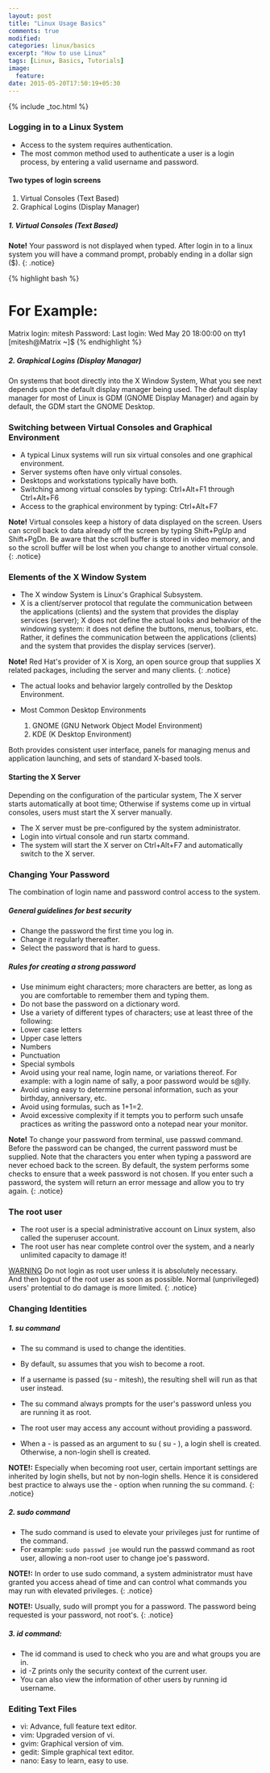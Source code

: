 ```yaml
---
layout: post
title: "Linux Usage Basics"
comments: true
modified:
categories: linux/basics
excerpt: "How to use Linux"
tags: [Linux, Basics, Tutorials]
image:
  feature:
date: 2015-05-20T17:50:19+05:30
---
```

{% include _toc.html %}

### Logging in to a Linux System

* Access to the system requires authentication.
* The most common method used to authenticate a user is a login process, by entering a valid username and password.

#### Two types of login screens
1. Virtual Consoles (Text Based)
1. Graphical Logins (Display Manager)

##### 1. Virtual Consoles (Text Based)

**Note!** Your password is not displayed when typed. After login in to a linux system you will have a command prompt, probably ending in a dollar sign ($).
{: .notice}

{% highlight bash %}
# For Example:
Matrix login: mitesh
Password:
Last login: Wed May 20 18:00:00 on tty1
[mitesh@Matrix ~]$
{% endhighlight %}

##### 2. Graphical Logins (Display Managar)

On systems that boot directly into the X Window System, What you see next depends upon the default display manager being used. The default display manager for most of Linux is GDM (GNOME Display Manager) and again by default, the GDM start the GNOME Desktop.


### Switching between Virtual Consoles and Graphical Environment

* A typical Linux systems will run six virtual consoles and one graphical environment.
* Server systems often have only virtual consoles.
* Desktops and workstations typically have both.
* Switching among virtual consoles by typing:	Ctrl+Alt+F1 through Ctrl+Alt+F6
* Access to the graphical environment by typing:	Ctrl+Alt+F7

**Note!** Virtual consoles keep a history of data displayed on the screen. Users can scroll back to data already off the screen by typing Shift+PgUp and Shift+PgDn. Be aware that the scroll buffer is stored in video memory, and so the scroll buffer will be lost when you change to another virtual console.
{: .notice}


### Elements of the X Window System

* The X window System is Linux's Graphical Subsystem.
* X is a client/server protocol that regulate the communication between the applications (clients) and the system that provides the display services (server); X does not define the actual looks and behavior of the windowing system: it does not define the buttons, menus, toolbars, etc. Rather, it defines the communication between the applications (clients) and the system that provides the display services (server).

**Note!** Red Hat's provider of X is Xorg, an open source group that supplies X related packages, including the server and many clients.
{: .notice}

* The actual looks and behavior largely controlled by the Desktop Environment.
* Most Common Desktop Environments

  1. GNOME (GNU Network Object Model Environment)
  2. KDE	 (K Desktop Environment)

Both provides consistent user interface, panels for managing menus and application launching, and sets of standard X-based tools.


#### Starting the X Server

Depending on the configuration of the particular system, The X server starts automatically at boot time; Otherwise if systems come up in virtual consoles, users must start the X server manually.

* The X server must be pre-configured by the system administrator.
* Login into virtual console and run startx command.
* The system will start the X server on Ctrl+Alt+F7 and automatically switch to the X server.


### Changing Your Password

The combination of login name and password control access to the system.

##### General guidelines for best security
* Change the password the first time you log in.
* Change it regularly thereafter.
* Select the password that is hard to guess.

##### Rules for creating a strong password

* Use minimum eight characters; more characters are better, as long as you are comfortable to remember them and typing them.
* Do not base the password on a dictionary word.
* Use a variety of different types of characters; use at least three of the following:
* Lower case letters
* Upper case letters
* Numbers
* Punctuation
* Special symbols
* Avoid using your real name, login name, or variations thereof. For example: with a login name of sally, a poor password would be s@lly.
* Avoid using easy to determine personal information, such as your birthday, anniversary, etc.
* Avoid using formulas, such as 1+1=2.
* Avoid excessive complexity if it tempts you to perform such unsafe practices as writing the password onto a notepad near your monitor.


**Note!** To change your password from terminal, use passwd command.
Before the password can be changed, the current password must be supplied. Note that the characters you enter when typing a password are never echoed back to the screen.
By default, the system performs some checks to ensure that a week password is not chosen. If you enter such a password, the system will return an error message and allow you to try again.
{: .notice}

### The root user

* The root user is a special administrative account on Linux system, also called the superuser account.
* The root user has near complete control over the system, and a nearly unlimited capacity to damage it!

<a href="#the-root-user" class="btn btn-danger">WARNING</a>
Do not login as root user unless it is absolutely necessary.<br>
And then logout of the root user as soon as possible.
Normal (unprivileged) users' protential to do damage is more limited.
{: .notice}

### Changing Identities

##### 1. su command

* The su command is used to change the identities.
* By default, su assumes that you wish to become a root.
* If a username is passed (su - mitesh), the resulting shell will run as that user instead.
* The su command always prompts for the user's password unless you are running it as root.
* The root user may access any account without providing a password.

* When a - is passed as an argument to su ( su - ), a login shell is created. Otherwise, a non-login shell is created.

**NOTE!:** Especially when becoming root user, certain important settings are inherited by login shells, but not by non-login shells. Hence it is considered best practice to always use the - option when running the su command.
{: .notice}

##### 2. sudo command

* The sudo command is used to elevate your privileges just for runtime of the command.
* For example: `sudo passwd joe` would run the passwd command as root user, allowing a non-root user to change joe's password.

**NOTE!:** In order to use sudo command, a system administrator must have granted you access ahead of time and can control what commands you may run with elevated privileges.
{: .notice}

**NOTE!:** Usually, sudo will prompt you for a password. The password being requested is your password, not root's.
{: .notice}

##### 3. id command:

* The id command is used to check who you are and what groups you are in.
* id -Z prints only the security context of the current user.
* You can also view the information of other users by running id username.


### Editing Text Files

* vi:	Advance, full feature text editor.
* vim:	Upgraded version of vi.
* gvim:	Graphical version of vim.
* gedit:	Simple graphical text editor.
* nano:	Easy to learn, easy to use.
